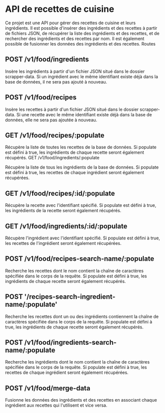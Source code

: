 <h1>API de recettes de cuisine</h1>

Ce projet est une API pour gérer des recettes de cuisine et leurs ingrédients. Il est possible d'insérer des ingrédients et des recettes à partir de fichiers JSON, de récupérer la liste des ingrédients et des recettes, et de rechercher des ingrédients et des recettes par nom. Il est également possible de fusionner les données des ingrédients et des recettes.
Routes
<h2>POST /v1/food/ingredients</h2>

Insère les ingrédients à partir d'un fichier JSON situé dans le dossier scrapper-data. Si un ingrédient avec le même identifiant existe déjà dans la base de données, il ne sera pas ajouté à nouveau.
<h2>POST /v1/food/recipes</h2>

Insère les recettes à partir d'un fichier JSON situé dans le dossier scrapper-data. Si une recette avec le même identifiant existe déjà dans la base de données, elle ne sera pas ajoutée à nouveau.
<h2>GET /v1/food/recipes/:populate</h2>

Récupère la liste de toutes les recettes de la base de données. Si populate est défini à true, les ingrédients de chaque recette seront également récupérés.
GET /v1/food/ingredients/:populate

Récupère la liste de tous les ingrédients de la base de données. Si populate est défini à true, les recettes de chaque ingrédient seront également récupérées.
<h2>GET /v1/food/recipes/:id/:populate</h2>

Récupère la recette avec l'identifiant spécifié. Si populate est défini à true, les ingrédients de la recette seront également récupérés.
<h2>GET /v1/food/ingredients/:id/:populate</h2>

Récupère l'ingrédient avec l'identifiant spécifié. Si populate est défini à true, les recettes de l'ingrédient seront également récupérées.
<h2>POST /v1/food/recipes-search-name/:populate</h2>

Recherche les recettes dont le nom contient la chaîne de caractères spécifiée dans le corps de la requête. Si populate est défini à true, les ingrédients de chaque recette seront également récupérés.
<h2>POST '/recipes-search-ingredient-name/:populate'</h2>

Recherche les recettes dont un ou des ingrédients contiennent la chaîne de caractères spécifiée dans le corps de la requête. Si populate est défini à true, les ingrédients de chaque recette seront également récupérés.
<h2>POST /v1/food/ingredients-search-name/:populate</h2>

Recherche les ingrédients dont le nom contient la chaîne de caractères spécifiée dans le corps de la requête. Si populate est défini à true, les recettes de chaque ingrédient seront également récupérées.
<h2>POST /v1/food/merge-data</h2>

Fusionne les données des ingrédients et des recettes en associant chaque ingrédient aux recettes qui l'utilisent et vice versa.